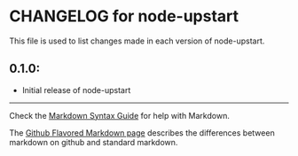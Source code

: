 # CHANGELOG for node-upstart

This file is used to list changes made in each version of node-upstart.

## 0.1.0:

* Initial release of node-upstart

- - -
Check the [Markdown Syntax Guide](http://daringfireball.net/projects/markdown/syntax) for help with Markdown.

The [Github Flavored Markdown page](http://github.github.com/github-flavored-markdown/) describes the differences between markdown on github and standard markdown.
